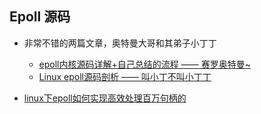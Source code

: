 ## Epoll 源码

* 非常不错的两篇文章，奥特曼大哥和其弟子小丁丁
    * [epoll内核源码详解+自己总结的流程 —— 赛罗奥特曼~](https://www.nowcoder.com/discuss/26226)
    * [Linux epoll源码剖析 —— 叫小丁不叫小丁丁](https://www.jianshu.com/p/5e00e74b8ce1)

* [linux下epoll如何实现高效处理百万句柄的](https://blog.csdn.net/russell_tao/article/details/7160071)